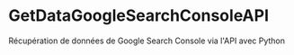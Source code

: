 # GetDataGoogleSearchConsoleAPI
Récupération de données de Google Search Console via l'API avec Python
